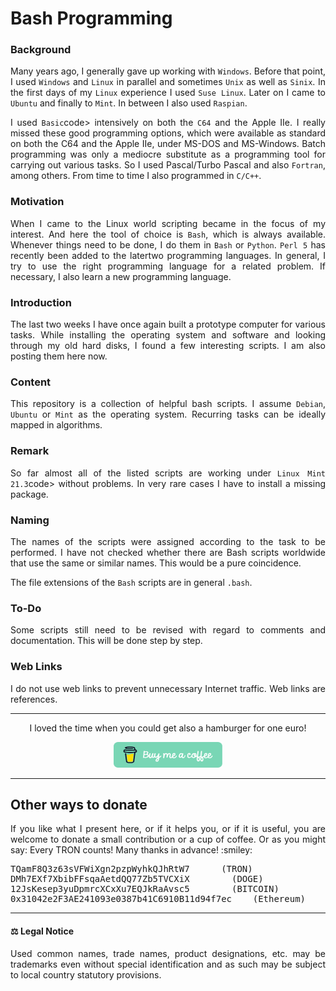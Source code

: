 # Bash Programming

### Background

<p align="justify">Many years ago, I generally gave up working with <code>Windows</code>. Before that point, I used <code>Windows</code> and <code>Linux</code> in parallel and sometimes <code>Unix</code> as well as <code>Sinix</code>. In the first days of my <code>Linux</code> experience I used <code>Suse Linux</code>. Later on I came to <code>Ubuntu</code> and finally to <code>Mint</code>. In between I also used <code>Raspian</code>.</p>

<p align="justify">I used <code>Basic</code>code> intensively on both the <code>C64</code> and the Apple IIe. I really missed these good programming options, which were available as standard on both the C64 and the Apple IIe, under MS-DOS and MS-Windows. Batch programming was only a mediocre substitute as a programming tool for carrying out various tasks. So I used Pascal/Turbo Pascal and also <code>Fortran</code>, among others. From time to time I also programmed in <code>C/C++</code>.</p>

### Motivation

<p align="justify">When I came to the Linux world scripting became in the focus of my interest. And here the tool of choice is <code>Bash</code>, which is always available. Whenever things need to be done, I do them in <code>Bash</code> or <code>Python</code>. <code>Perl 5</code> has recently been added to the latertwo programming languages. In general, I try to use the right programming language for a related problem. If necessary, I also learn a new programming language.</p>

### Introduction

<p align="justify">The last two weeks I have once again built a prototype computer for various tasks. While installing the operating system and software and looking through my old hard disks, I found a few interesting scripts. I am also posting them here now.</p>

### Content

<p align="justify">This repository is a collection of helpful bash scripts. I assume <code>Debian</code>, <code>Ubuntu</code> or <code>Mint</code> as the operating system. Recurring tasks can be ideally mapped in algorithms.</p>

### Remark

<p align="justify">So far almost all of the listed scripts are working under <code>Linux Mint 21.3</code>code> without problems. In very rare cases I have to install a missing package.</p>

### Naming

<p align="justify">The names of the scripts were assigned according to the task to be performed. I have not checked whether there are Bash scripts worldwide that use the same or similar names. This would be a pure coincidence.</p>

<p align="justify">The file extensions of the <code>Bash</code> scripts are in general <code>.bash</code>.</p>

### To-Do

<p align="justify">Some scripts still need to be revised with regard to comments and documentation. This will be done step by step.</p>

### Web Links

<p align="justify">I do not use web links to prevent unnecessary Internet traffic. Web links are references.</p>

<hr width="100%" size="2">

<p align="center">I loved the time when you could get also a hamburger for one euro!</p>

<p align="center">
<a href="https://www.buymeacoffee.com/zentrocdot" target="_blank"><img src="\IMAGES\greeen-button.png" alt="Buy Me A Coffee" height="41" width="174"></a>
</p>

<hr width="100%" size="2">

## Other ways to donate

<p align="justify">If you like what I present here, or if it helps you, or if it is useful, you are welcome to donate a small contribution or a cup of coffee. Or as you might say: Every TRON counts! Many thanks in advance! :smiley:</p>

<pre>TQamF8Q3z63sVFWiXgn2pzpWyhkQJhRtW7      (TRON)
DMh7EXf7XbibFFsqaAetdQQ77Zb5TVCXiX        (DOGE)
12JsKesep3yuDpmrcXCxXu7EQJkRaAvsc5        (BITCOIN)
0x31042e2F3AE241093e0387b41C6910B11d94f7ec    (Ethereum)</pre>
    
<hr width="100%" size="2">

#### :balance_scale: Legal Notice

<p align="justify">Used common names, trade names, product designations, etc. may be trademarks even without special identification and as such may be subject to local country statutory provisions.</p>

